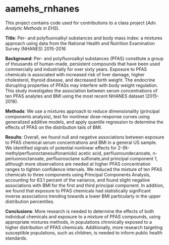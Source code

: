# aamehs_rnhanes

This project contains code used for contributions to a class project (*Adv. Analytic Methods in EHS*).

**Title**: Per- and polyfluoroalkyl substances and body mass index: a mixtures approach using data from the National Health and Nutrition Examination Survey (NHANES) 2015-2016

**Background**: Per- and polyfluoroalkyl substances (PFAS) constitute a group of thousands of human-made, persistent compounds that have been used commercially and industrially for over sixty years. Exposure to PFAS chemicals is associated with increased risk of liver damage, higher cholesterol, thyroid disease, and decreased birth weight. The endocrine disrupting properties of PFASs may interfere with body weight regulation. This study investigates the association between serum concentrations of ten PFAS analytes and BMI using the most recent NHANES dataset (2015-2016).

**Methods**: We use a mixtures approach to reduce dimensionality (principal components analysis), test for nonlinear dose-response curves using generalized additive models, and apply quantile regression to determine the effects of PFAS on the distribution tails of BMI.

**Results**: Overall, we found null and negative associations between exposure to PFAS chemical serum concentrations and BMI in a general US sample. We identified signals of potential nonlinear effects for 2-(N-methylperfluoroctanesulfonamido) acetic acid, perfluoroundecanoate, n-perluorooctanoate, perfluorooctane sulfonate,and principal component 1, although more observations are needed at higher PFAS concentration ranges to tighten confidence intervals. We reduced the mixture of ten PFAS chemicals to three components using Principal Components Analysis, accounting for 63.1 percent of the variance, and found slight negative associations with BMI for the first and third principal component. In addition, we found that exposure to PFAS chemicals had statistically significant inverse associations trending towards a lower BMI particularly in the upper distribution percentiles.

**Conclusions**: More research is needed to determine the effects of both individual chemicals and exposure to a mixture of PFAS compounds, using appropriate mixtures methods, in populations chronically exposed to a higher distribution of PFAS chemicals. Additionally, more research targeting susceptible populations, such as children, is needed to inform public health standards.
